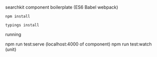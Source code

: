 searchkit component boilerplate (ES6 Babel webpack)

```shell
npm install
```
```shell
typings install
```

running

npm run test:serve (localhost:4000 of component)
npm run test:watch (unit)
